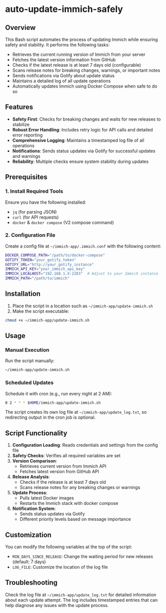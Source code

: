 # auto-update-immich-safely

## Overview

This Bash script automates the process of updating Immich while ensuring safety and stability. It performs the following tasks:

* Retrieves the current running version of Immich from your server
* Fetches the latest version information from GitHub
* Checks if the latest release is at least 7 days old (configurable)
* Scans release notes for breaking changes, warnings, or important notes
* Sends notifications via Gotify about update status
* Maintains a detailed log of all update operations
* Automatically updates Immich using Docker Compose when safe to do so

## Features

* **Safety First**: Checks for breaking changes and waits for new releases to stabilize
* **Robust Error Handling**: Includes retry logic for API calls and detailed error reporting
* **Comprehensive Logging**: Maintains a timestamped log file of all operations
* **Notifications**: Sends status updates via Gotify for successful updates and warnings
* **Reliability**: Multiple checks ensure system stability during updates

## Prerequisites

### 1. Install Required Tools

Ensure you have the following installed:

* `jq` (for parsing JSON)
* `curl` (for API requests)
* `docker` & `docker compose` (V2 compose command)

### 2. Configuration File

Create a config file at `~/immich-app/.immich.conf` with the following content:

```bash
DOCKER_COMPOSE_PATH="/path/to/docker-compose"
GOTIFY_TOKEN="your_gotify_token"
GOTIFY_URL="http://your_gotify_instance"
IMMICH_API_KEY="your_immich_api_key"
IMMICH_LOCALHOST="192.168.1.X:2283"  # Adjust to your Immich instance
IMMICH_PATH="/path/to/immich"
```

## Installation

1. Place the script in a location such as `~/immich-app/update-immich.sh`
2. Make the script executable:

```bash
chmod +x ~/immich-app/update-immich.sh
```

## Usage

### Manual Execution

Run the script manually:

```bash
~/immich-app/update-immich.sh
```

### Scheduled Updates

Schedule it with cron (e.g., run every night at 2 AM):

```bash
0 2 * * * $HOME/immich-app/update-immich.sh
```

The script creates its own log file at `~/immich-app/update_log.txt`, so redirecting output in the cron job is optional.

## Script Functionality

1. **Configuration Loading**: Reads credentials and settings from the config file
2. **Safety Checks**: Verifies all required variables are set
3. **Version Comparison**: 
   - Retrieves current version from Immich API
   - Fetches latest version from GitHub API
4. **Release Analysis**:
   - Checks if the release is at least 7 days old
   - Scans release notes for any breaking changes or warnings
5. **Update Process**:
   - Pulls latest Docker images
   - Restarts the Immich stack with docker compose
6. **Notification System**:
   - Sends status updates via Gotify
   - Different priority levels based on message importance

## Customization

You can modify the following variables at the top of the script:

* `MIN_DAYS_SINCE_RELEASE`: Change the waiting period for new releases (default: 7 days)
* `LOG_FILE`: Customize the location of the log file

## Troubleshooting

Check the log file at `~/immich-app/update_log.txt` for detailed information about each update attempt. The log includes timestamped entries that can help diagnose any issues with the update process.
